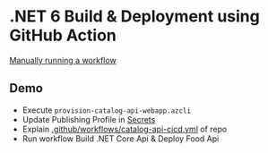 # .NET 6 Build & Deployment using GitHub Action

[Manually running a workflow](https://docs.github.com/en/actions/managing-workflow-runs/manually-running-a-workflow)

## Demo

- Execute `provision-catalog-api-webapp.azcli`
- Update Publishing Profile in [Secrets](https://github.com/arambazamba/food-app/settings/secrets/actions)
- Explain [.github/workflows/catalog-api-cicd.yml](https://github.com/arambazamba/food-app/actions/workflows/catalog-api-cicd.yml) of repo
- Run workflow Build .NET Core Api & Deploy Food Api
